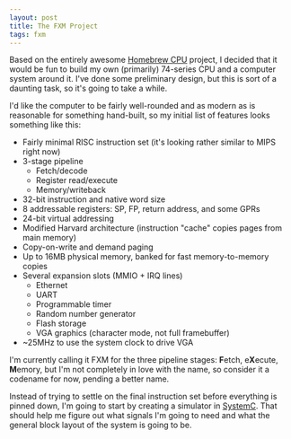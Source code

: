 ```yaml
---
layout: post
title: The FXM Project
tags: fxm
---
```


Based on the entirely awesome [Homebrew CPU][homebrew] project, I decided that
it would be fun to build my own (primarily) 74-series CPU and a computer system
around it. I've done some preliminary design, but this is sort of a daunting
task, so it's going to take a while.

I'd like the computer to be fairly well-rounded and as modern as is reasonable
for something hand-built, so my initial list of features looks something like
this:

* Fairly minimal RISC instruction set (it's looking rather similar to MIPS
  right now)
* 3-stage pipeline
  * Fetch/decode
  * Register read/execute
  * Memory/writeback
* 32-bit instruction and native word size
* 8 addressable registers: SP, FP, return address, and some GPRs
* 24-bit virtual addressing
* Modified Harvard architecture (instruction "cache" copies pages from main
  memory)
* Copy-on-write and demand paging
* Up to 16MB physical memory, banked for fast memory-to-memory copies
* Several expansion slots (MMIO + IRQ lines)
  * Ethernet
  * UART
  * Programmable timer
  * Random number generator
  * Flash storage
  * VGA graphics (character mode, not full framebuffer)
* ~25MHz to use the system clock to drive VGA

I'm currently calling it FXM for the three pipeline stages: **F**etch,
e**X**ecute, **M**emory, but I'm not completely in love with the name, so
consider it a codename for now, pending a better name.

Instead of trying to settle on the final instruction set before everything is
pinned down, I'm going to start by creating a simulator in [SystemC][systemc].
That should help me figure out what signals I'm going to need and what the
general block layout of the system is going to be.

[homebrew]: http://www.homebrewcpu.com
[systemc]: http://en.wikipedia.org/wiki/SystemC
